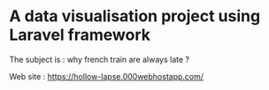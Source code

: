 # A data visualisation project using Laravel framework
The subject is : why french train are always late ?

Web site : https://hollow-lapse.000webhostapp.com/
